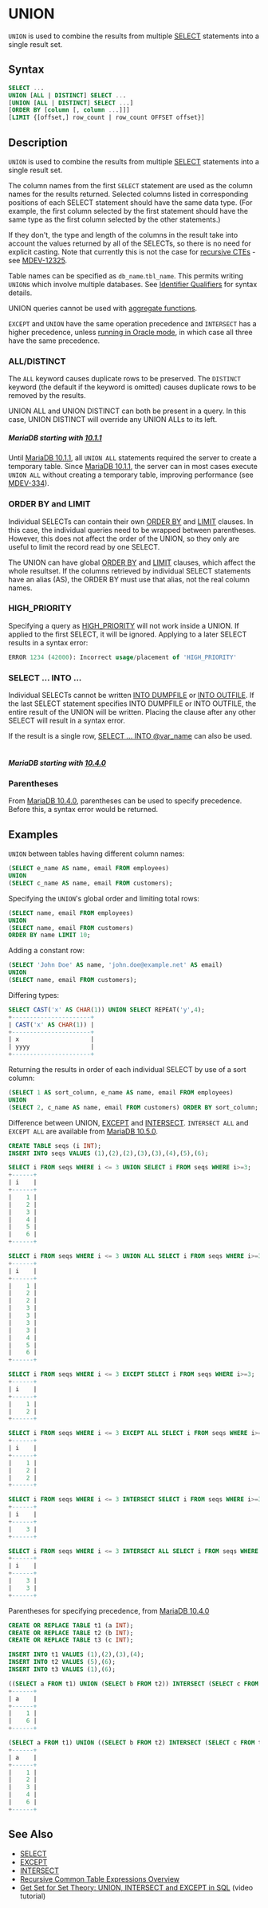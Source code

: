 # UNION

`UNION` is used to combine the results from multiple [SELECT](/sql-statements-structure/sql-statements/data-manipulation/selecting-data/select/) statements into a single result set.

## Syntax

```sql
SELECT ...
UNION [ALL | DISTINCT] SELECT ...
[UNION [ALL | DISTINCT] SELECT ...]
[ORDER BY [column [, column ...]]]
[LIMIT {[offset,] row_count | row_count OFFSET offset}]
```

## Description

`UNION` is used to combine the results from multiple [SELECT](/sql-statements-structure/sql-statements/data-manipulation/selecting-data/select/) statements into a single result set.

The column names from the first <code class="fixed" style="white-space:pre-wrap">SELECT</code> statement are used as the column names for the results returned. Selected columns listed in corresponding positions of each SELECT statement should have the same data type. (For example, the first column selected by the first statement should have the same type as the first column selected by the other statements.)

If they don't, the type and length of the columns in the result take into account the values returned by all of the SELECTs, so there is no need for explicit casting. Note that currently this is not the case for [recursive CTEs](/sql-statements-structure/sql-statements/data-manipulation/selecting-data/common-table-expressions/recursive-common-table-expressions-overview/) - see [MDEV-12325](https://jira.mariadb.org/browse/MDEV-12325).

Table names can be specified as `db_name`.`tbl_name`. This permits writing `UNION`s which involve multiple databases. See [Identifier Qualifiers](/sql-statements-structure/sql-language-structure/identifier-qualifiers/) for syntax details.

UNION queries cannot be used with [aggregate functions](/kb/en/functions-and-modifiers-for-use-with-group-by/).

`EXCEPT` and `UNION` have the same operation precedence and `INTERSECT` has a higher precedence, unless [running in Oracle mode](/kb/en/sql_modeoracle/), in which case all three have the same precedence.

### ALL/DISTINCT

The `ALL` keyword causes duplicate rows to be preserved. The `DISTINCT` keyword (the default if the keyword is omitted) causes duplicate rows to be removed by the results.

UNION ALL and UNION DISTINCT can both be present in a query. In this case, UNION DISTINCT will override any UNION ALLs to its left.

##### MariaDB starting with [10.1.1](/kb/en/mariadb-1011-release-notes/)

Until [MariaDB 10.1.1](/kb/en/mariadb-1011-release-notes/), all `UNION ALL` statements required the server to create a temporary table. Since [MariaDB 10.1.1](/kb/en/mariadb-1011-release-notes/), the server can in most cases execute `UNION ALL` without creating a temporary table, improving performance (see [MDEV-334](https://jira.mariadb.org/browse/MDEV-334)).

### ORDER BY and LIMIT

Individual SELECTs can contain their own [ORDER BY](/sql-statements-structure/sql-statements/data-manipulation/selecting-data/order-by/) and [LIMIT](/sql-statements-structure/sql-statements/data-manipulation/selecting-data/limit/) clauses. In this case, the individual queries need to be wrapped between parentheses. However, this does not affect the order of the UNION, so they only are useful to limit the record read by one SELECT.

The UNION can have global [ORDER BY](/sql-statements-structure/sql-statements/data-manipulation/selecting-data/order-by/) and [LIMIT](/sql-statements-structure/sql-statements/data-manipulation/selecting-data/limit/) clauses, which affect the whole resultset. If the columns retrieved by individual SELECT statements have an alias (AS), the ORDER BY must use that alias, not the real column names.

### HIGH_PRIORITY

Specifying a query as [HIGH_PRIORITY](/kb/en/select/#high-priority) will not work inside a UNION. If applied to the first SELECT, it will be ignored. Applying to a later SELECT results in a syntax error:

```sql
ERROR 1234 (42000): Incorrect usage/placement of 'HIGH_PRIORITY'
```

### SELECT ... INTO ...

Individual SELECTs cannot be written [INTO DUMPFILE](/sql-statements-structure/sql-statements/data-manipulation/selecting-data/select-into-dumpfile/) or [INTO OUTFILE](/sql-statements-structure/sql-statements/data-manipulation/selecting-data/select-into-outfile/). If the last SELECT statement specifies INTO DUMPFILE or INTO OUTFILE, the entire result of the UNION will be written. Placing the clause after any other SELECT will result in a syntax error.

If the result is a single row, [SELECT ... INTO @var_name](/kb/en/select-into-variable/) can also be used.
<br>
<br>

##### MariaDB starting with [10.4.0](/kb/en/mariadb-1040-release-notes/)

### Parentheses

From [MariaDB 10.4.0](/kb/en/mariadb-1040-release-notes/), parentheses can be used to specify precedence. Before this, a syntax error would be returned.

## Examples

`UNION` between tables having different column names:

```sql
(SELECT e_name AS name, email FROM employees)
UNION
(SELECT c_name AS name, email FROM customers);
```

Specifying the `UNION`'s global order and limiting total rows:

```sql
(SELECT name, email FROM employees)
UNION
(SELECT name, email FROM customers)
ORDER BY name LIMIT 10;
```

Adding a constant row:

```sql
(SELECT 'John Doe' AS name, 'john.doe@example.net' AS email)
UNION
(SELECT name, email FROM customers);
```

Differing types:

```sql
SELECT CAST('x' AS CHAR(1)) UNION SELECT REPEAT('y',4);
+----------------------+
| CAST('x' AS CHAR(1)) |
+----------------------+
| x                    |
| yyyy                 |
+----------------------+
```

Returning the results in order of each individual SELECT by use of a sort column:

```sql
(SELECT 1 AS sort_column, e_name AS name, email FROM employees)
UNION
(SELECT 2, c_name AS name, email FROM customers) ORDER BY sort_column;
```

Difference between UNION, [EXCEPT](/sql-statements-structure/sql-statements/data-manipulation/selecting-data/joins-subqueries/except/) and [INTERSECT](/sql-statements-structure/sql-statements/data-manipulation/selecting-data/joins-subqueries/intersect/). `INTERSECT ALL` and `EXCEPT ALL` are available from [MariaDB 10.5.0](/kb/en/mariadb-1050-release-notes/).

```sql
CREATE TABLE seqs (i INT);
INSERT INTO seqs VALUES (1),(2),(2),(3),(3),(4),(5),(6);

SELECT i FROM seqs WHERE i <= 3 UNION SELECT i FROM seqs WHERE i>=3;
+------+
| i    |
+------+
|    1 |
|    2 |
|    3 |
|    4 |
|    5 |
|    6 |
+------+

SELECT i FROM seqs WHERE i <= 3 UNION ALL SELECT i FROM seqs WHERE i>=3;
+------+
| i    |
+------+
|    1 |
|    2 |
|    2 |
|    3 |
|    3 |
|    3 |
|    3 |
|    4 |
|    5 |
|    6 |
+------+

SELECT i FROM seqs WHERE i <= 3 EXCEPT SELECT i FROM seqs WHERE i>=3;
+------+
| i    |
+------+
|    1 |
|    2 |
+------+

SELECT i FROM seqs WHERE i <= 3 EXCEPT ALL SELECT i FROM seqs WHERE i>=3;
+------+
| i    |
+------+
|    1 |
|    2 |
|    2 |
+------+

SELECT i FROM seqs WHERE i <= 3 INTERSECT SELECT i FROM seqs WHERE i>=3;
+------+
| i    |
+------+
|    3 |
+------+

SELECT i FROM seqs WHERE i <= 3 INTERSECT ALL SELECT i FROM seqs WHERE i>=3;
+------+
| i    |
+------+
|    3 |
|    3 |
+------+
```

Parentheses for specifying precedence, from [MariaDB 10.4.0](/kb/en/mariadb-1040-release-notes/)

```sql
CREATE OR REPLACE TABLE t1 (a INT);
CREATE OR REPLACE TABLE t2 (b INT);
CREATE OR REPLACE TABLE t3 (c INT);

INSERT INTO t1 VALUES (1),(2),(3),(4);
INSERT INTO t2 VALUES (5),(6);
INSERT INTO t3 VALUES (1),(6);

((SELECT a FROM t1) UNION (SELECT b FROM t2)) INTERSECT (SELECT c FROM t3);
+------+
| a    |
+------+
|    1 |
|    6 |
+------+

(SELECT a FROM t1) UNION ((SELECT b FROM t2) INTERSECT (SELECT c FROM t3));
+------+
| a    |
+------+
|    1 |
|    2 |
|    3 |
|    4 |
|    6 |
+------+
```

## See Also

- [SELECT](/sql-statements-structure/sql-statements/data-manipulation/selecting-data/select/)
- [EXCEPT](/sql-statements-structure/sql-statements/data-manipulation/selecting-data/joins-subqueries/except/)
- [INTERSECT](/sql-statements-structure/sql-statements/data-manipulation/selecting-data/joins-subqueries/intersect/)
- [Recursive Common Table Expressions Overview](/sql-statements-structure/sql-statements/data-manipulation/selecting-data/common-table-expressions/recursive-common-table-expressions-overview/)
- [Get Set for Set Theory: UNION, INTERSECT and EXCEPT in SQL](https://www.youtube.com/watch?v=UNi-fVSpRm0) (video tutorial)